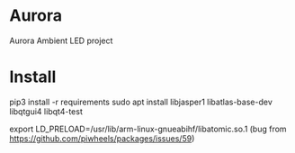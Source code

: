 # Aurora
Aurora Ambient LED project

# Install
pip3 install -r requirements
sudo apt install libjasper1 libatlas-base-dev libqtgui4 libqt4-test

export LD_PRELOAD=/usr/lib/arm-linux-gnueabihf/libatomic.so.1
(bug from https://github.com/piwheels/packages/issues/59)